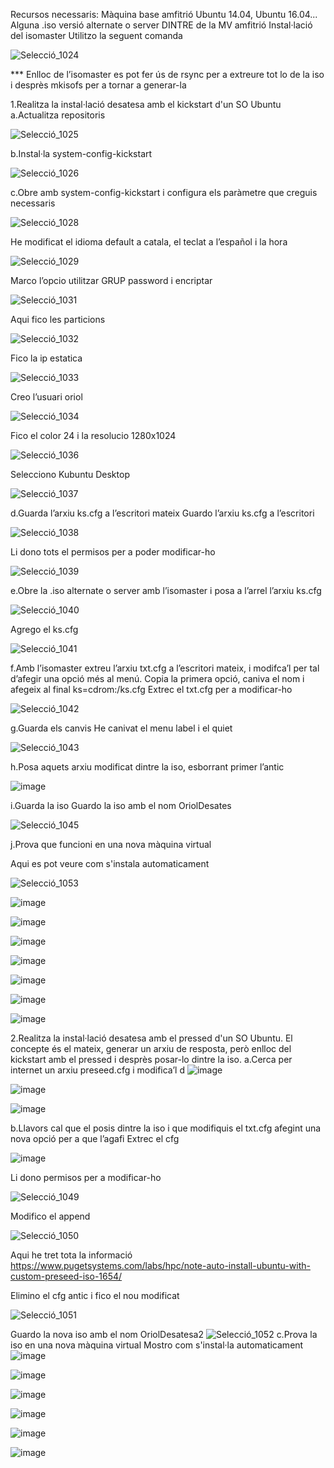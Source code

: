 Recursos necessaris:
Màquina base amfitrió Ubuntu 14.04, Ubuntu 16.04...
Alguna .iso versió alternate o server DINTRE de la MV amfitrió
Instal·lació del isomaster
Utilitzo la seguent comanda

![Selecció_1024](https://github.com/omarine12/MP05/assets/113585932/1197a413-d6b8-478b-8a87-d80fb93534c4)


*** Enlloc de l’isomaster es pot fer ús de rsync per a extreure tot lo de la iso i desprès mkisofs per a tornar a generar-la

1.Realitza la instal·lació desatesa amb el kickstart d'un SO Ubuntu
a.Actualitza repositoris

![Selecció_1025](https://github.com/omarine12/MP05/assets/113585932/cfae3da0-a5e0-4b7d-9ac5-763bf645b9d3)


b.Instal·la system-config-kickstart

![Selecció_1026](https://github.com/omarine12/MP05/assets/113585932/223a6d68-05f8-45e0-adb9-a77ede8df236)


c.Obre amb system-config-kickstart i configura els paràmetre que creguis necessaris


![Selecció_1028](https://github.com/omarine12/MP05/assets/113585932/ad4f64d6-acac-4c4d-8715-e0b8f798b100)


He modificat el idioma default a catala, el teclat a l’español i la hora

![Selecció_1029](https://github.com/omarine12/MP05/assets/113585932/1c7f6444-c49f-4b10-9010-bedb9f2cd606)


Marco l’opcio utilitzar GRUP password i encriptar 

![Selecció_1031](https://github.com/omarine12/MP05/assets/113585932/b120dd08-8e48-47aa-8cf1-689ca0f048f0)

Aqui fico les particions

![Selecció_1032](https://github.com/omarine12/MP05/assets/113585932/ef62d30f-b4c6-4fd2-9a49-afa724c4cceb)

Fico la ip estatica

![Selecció_1033](https://github.com/omarine12/MP05/assets/113585932/6aae4cca-4c58-428d-8968-69ce5a9c34e1)


Creo l’usuari oriol

![Selecció_1034](https://github.com/omarine12/MP05/assets/113585932/1ab6511c-2950-4482-a63c-3ad79aa28a68)

Fico el color 24 i la resolucio 1280x1024

![Selecció_1036](https://github.com/omarine12/MP05/assets/113585932/51e0f540-a4ec-4cbb-a1bf-4fb09f784734)

Selecciono Kubuntu Desktop

![Selecció_1037](https://github.com/omarine12/MP05/assets/113585932/1b2d1250-ae2c-4404-ad11-4f1cc8238a1c)

d.Guarda l’arxiu ks.cfg a l’escritori mateix
Guardo l’arxiu ks.cfg a l’escritori

![Selecció_1038](https://github.com/omarine12/MP05/assets/113585932/2fb66f38-81ba-4a7e-8e8c-34626f340e82)

Li dono tots el permisos per a poder modificar-ho

![Selecció_1039](https://github.com/omarine12/MP05/assets/113585932/a95570b8-3d22-4837-8ffb-e748593d2bd3)

e.Obre la .iso alternate o server amb l’isomaster i posa a l’arrel l’arxiu ks.cfg

![Selecció_1040](https://github.com/omarine12/MP05/assets/113585932/b080efc6-bafb-4da4-9ce1-1a2b3ec13fa5)


Agrego el ks.cfg

![Selecció_1041](https://github.com/omarine12/MP05/assets/113585932/e9cbf476-64bd-4f5d-82b3-ac24819a15ba)


f.Amb l’isomaster extreu l’arxiu txt.cfg a l’escritori mateix, i modifca’l per tal d’afegir una opció més al menú. Copia la primera opció, caniva el nom i afegeix al final ks=cdrom:/ks.cfg
Extrec el txt.cfg per a modificar-ho

![Selecció_1042](https://github.com/omarine12/MP05/assets/113585932/871d385f-9fe4-4976-ba85-8ce1ea52ba10)


g.Guarda els canvis
He canivat el menu label i el quiet

![Selecció_1043](https://github.com/omarine12/MP05/assets/113585932/da20e22f-01bf-495d-a4c8-29bb56e28227)


h.Posa aquets arxiu modificat dintre la iso, esborrant primer l’antic

![image](https://github.com/omarine12/MP05/assets/113585932/b861aa62-81af-4db0-8158-21b74c526158)



i.Guarda la iso
Guardo la iso amb el nom OriolDesates


![Selecció_1045](https://github.com/omarine12/MP05/assets/113585932/ccc59bfc-abd3-4e41-b0d6-30578219ba40)


j.Prova que funcioni en una nova màquina virtual

Aqui es pot veure com s'instala automaticament


![Selecció_1053](https://github.com/omarine12/MP05/assets/113585932/c7dac6a5-9f59-4ed6-afbd-9d2f0310f0c9)

![image](https://github.com/omarine12/MP05/assets/113585932/85199fad-88b1-4a5d-a0ff-8f47db9d16ad)

![image](https://github.com/omarine12/MP05/assets/113585932/5d02acfe-9496-48b8-8a17-4a6e66e47731)

![image](https://github.com/omarine12/MP05/assets/113585932/67ea366a-8622-4697-9f68-50c4131d72a2)

![image](https://github.com/omarine12/MP05/assets/113585932/2065932d-cdaf-49fe-b25a-51afe5171952)

![image](https://github.com/omarine12/MP05/assets/113585932/8617e7a3-bc94-4649-a3bc-af5c7194761d)

![image](https://github.com/omarine12/MP05/assets/113585932/10095daa-8c85-4221-8c76-a2629212d8ba)

![image](https://github.com/omarine12/MP05/assets/113585932/6ef59b74-ae6a-4935-b625-5d218e933542)


2.Realitza la instal·lació desatesa amb el pressed d'un SO Ubuntu. El concepte és el mateix, generar un arxiu de resposta, però enlloc del kickstart amb el pressed i desprès posar-lo dintre la iso.
a.Cerca per internet un arxiu preseed.cfg i modifica’l
d
![image](https://github.com/omarine12/MP05/assets/113585932/28ee790d-d23d-4384-afcb-1d26764e7a07)

![image](https://github.com/omarine12/MP05/assets/113585932/4cbd38cc-b848-448b-9df9-290fdd196749)

![image](https://github.com/omarine12/MP05/assets/113585932/3379798f-fcdf-4920-aa3f-066ec208118f)

b.Llavors cal que el posis dintre la iso i que modifiquis el txt.cfg afegint una nova opció per a que l’agafi
Extrec el cfg

![image](https://github.com/omarine12/MP05/assets/113585932/73733a96-be19-4d7f-84b3-1f14b1216548)

Li dono permisos per a modificar-ho

![Selecció_1049](https://github.com/omarine12/MP05/assets/113585932/5028e46a-6949-4dca-9398-9016286fe2a8)


Modifico el append

![Selecció_1050](https://github.com/omarine12/MP05/assets/113585932/0269bcfd-01fc-4262-afd7-08a32f445ac7)

Aqui he tret tota la informació
https://www.pugetsystems.com/labs/hpc/note-auto-install-ubuntu-with-custom-preseed-iso-1654/

Elimino el cfg antic i fico el nou modificat

![Selecció_1051](https://github.com/omarine12/MP05/assets/113585932/4ecf8e23-4616-4bcd-ba15-c9496227bd34)


Guardo la nova iso amb el nom OriolDesatesa2
![Selecció_1052](https://github.com/omarine12/MP05/assets/113585932/8caa367c-a5d8-47bd-a54a-9b8aa020fe5b)
c.Prova la iso en una nova màquina virtual
Mostro com s'instal·la automaticament
![image](https://github.com/omarine12/MP05/assets/113585932/6829ac8a-26f8-424a-a377-a58a8a63d5d5)

![image](https://github.com/omarine12/MP05/assets/113585932/21c41883-c44f-4d6b-a0eb-6618464ca373)

![image](https://github.com/omarine12/MP05/assets/113585932/63c3d0a6-58b7-4d26-a213-4094f3503eb6)

![image](https://github.com/omarine12/MP05/assets/113585932/09af2b65-f435-4383-a938-ff3bd7d994fb)

![image](https://github.com/omarine12/MP05/assets/113585932/69415d38-ebf3-428c-90c6-9ee3b75862ff)

![image](https://github.com/omarine12/MP05/assets/113585932/0a956ae9-980b-4862-95cd-ab94cc630993)
